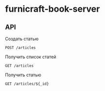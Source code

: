 # furnicraft-book-server

## API

Создать статью

```
POST /articles
```

Получить список статей

```
GET /articles
```

Получить статью
```
GET /articles/${_id}
```
